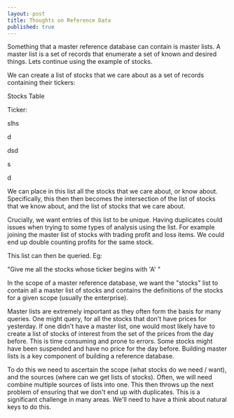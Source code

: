 ```yaml
---
layout: post
title: Thoughts on Reference Data
published: true
---
```


Something that a master reference database can contain is master lists. A master list is a set of records that enumerate a set of known and desired things. Lets continue using the example of stocks.


We can create a list of stocks that we care about as a set of records containing their tickers:


Stocks Table


Ticker:

slhs

d

dsd

s

d



We can place in this list all the stocks that we care about, or know about. Specifically, this then then becomes the intersection of the list of stocks that we know about, and the list of stocks that we care about.

Crucially, we want entries of this list to be unique. Having duplicates could issues when trying to some types of analysis using the list. For example joining the master list of stocks with trading profit and loss items. We could end up double counting profits for the same stock.

This list can then be queried. Eg: 

"Give me all the stocks whose ticker begins with 'A' "

In the scope of a master reference database, we want the "stocks" list to contain all a master list of stocks and contains the definitions of the stocks for a given scope (usually  the enterprise).


Master lists are extremely important as they often form the basis for many queries. One might query, for all the stocks that don't have prices for yesterday. If one didn't have a master list, one would most likely have to create a list of stocks of interest from the set of the prices from the day before. This is time consuming and prone to errors. Some stocks might have been suspended and have no price for the day before. Building master lists is a key component of building a reference database.


To do this we need to ascertain the scope (what stocks do we need / want), and the sources (where can we get lists of stocks). Often, we will need combine multiple sources of lists into one. This then throws up the next problem of ensuring that we don't end up with duplicates. This is a significant challenge in many areas. We'll need to have a think about natural keys to do this.
